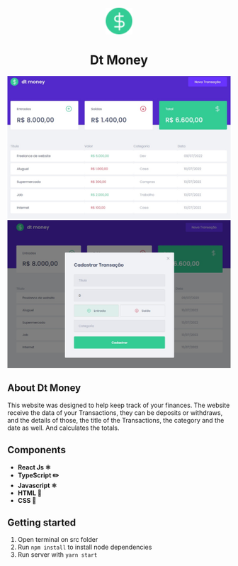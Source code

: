 <h1 align="center">
<br>
 <img src ="readme_files/favicon.png" width="60">
<br>
<br>
Dt Money
</h1>

<div align="center">
  <img src="readme_files/1.jpg" >
  <img src="readme_files/2.jpg" >
</div>

## About Dt Money
This website was designed to help keep track of your finances.
The website receive the data of your Transactions, they can be deposits or withdraws, and the details of those, the title of the Transactions, the category and the date as well. And calculates the totals.


## Components
- **React Js ⚛️**
- **TypeScript ✏️**
- **Javascript ⚛️**
- **HTML 📂**
- **CSS 📂**

## Getting started
1. Open terminal on src folder <br/>
2. Run <code>npm install</code> to install node dependencies <br/>
3. Run server with <code>yarn start</code>
